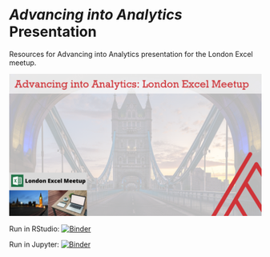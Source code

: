# _Advancing into Analytics_ Presentation
Resources for Advancing into Analytics presentation for the London Excel meetup. 

![Meetup cover image](London-excel-meetup.png)

Run in RStudio: [![Binder](https://mybinder.org/badge_logo.svg)](https://mybinder.org/v2/gh/stringfestdata/advancing-into-analytics-presentation/HEAD?urlpath=rstudio)

Run in Jupyter: [![Binder](https://mybinder.org/badge_logo.svg)](https://mybinder.org/v2/gh/stringfestdata/advancing-into-analytics-presentation/HEAD)
